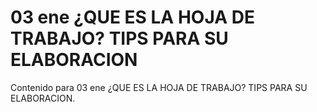 # 03 ene  ¿QUE ES LA HOJA DE TRABAJO? TIPS PARA SU ELABORACION

Contenido para 03 ene  ¿QUE ES LA HOJA DE TRABAJO? TIPS PARA SU ELABORACION.